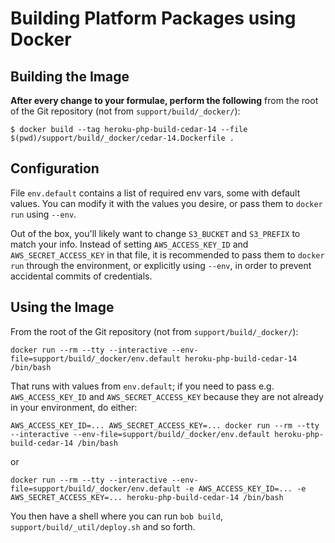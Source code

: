 # Building Platform Packages using Docker

## Building the Image

**After every change to your formulae, perform the following** from the root of the Git repository (not from `support/build/_docker/`):

    $ docker build --tag heroku-php-build-cedar-14 --file $(pwd)/support/build/_docker/cedar-14.Dockerfile .

## Configuration

File `env.default` contains a list of required env vars, some with default values. You can modify it with the values you desire, or pass them to `docker run` using `--env`.

Out of the box, you'll likely want to change `S3_BUCKET` and `S3_PREFIX` to match your info. Instead of setting `AWS_ACCESS_KEY_ID` and `AWS_SECRET_ACCESS_KEY` in that file, it is recommended to pass them to `docker run` through the environment, or explicitly using `--env`, in order to prevent accidental commits of credentials.

## Using the Image

From the root of the Git repository (not from `support/build/_docker/`):

    docker run --rm --tty --interactive --env-file=support/build/_docker/env.default heroku-php-build-cedar-14 /bin/bash

That runs with values from `env.default`; if you need to pass e.g. `AWS_ACCESS_KEY_ID` and `AWS_SECRET_ACCESS_KEY` because they are not already in your environment, do either:

    AWS_ACCESS_KEY_ID=... AWS_SECRET_ACCESS_KEY=... docker run --rm --tty --interactive --env-file=support/build/_docker/env.default heroku-php-build-cedar-14 /bin/bash

or

    docker run --rm --tty --interactive --env-file=support/build/_docker/env.default -e AWS_ACCESS_KEY_ID=... -e AWS_SECRET_ACCESS_KEY=... heroku-php-build-cedar-14 /bin/bash

You then have a shell where you can run `bob build`, `support/build/_util/deploy.sh` and so forth.
